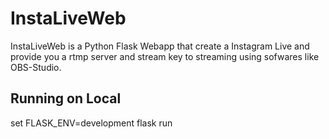 # InstaLiveWeb

InstaLiveWeb is a Python Flask Webapp that create a Instagram Live and provide you a rtmp server and stream key to streaming using sofwares like OBS-Studio.

## Running on Local

set FLASK_ENV=development
flask run
